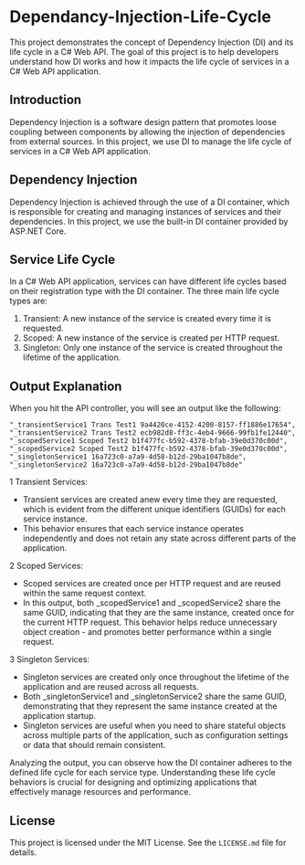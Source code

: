 # Dependancy-Injection-Life-Cycle

This project demonstrates the concept of Dependency Injection (DI) and its life cycle in a C# Web API. The goal of this project is to help developers understand how DI works and how it impacts the life cycle of services in a C# Web API application.

## Introduction

Dependency Injection is a software design pattern that promotes loose coupling between components by allowing the injection of dependencies from external sources. In this project, we use DI to manage the life cycle of services in a C# Web API application.

## Dependency Injection

Dependency Injection is achieved through the use of a DI container, which is responsible for creating and managing instances of services and their dependencies. In this project, we use the built-in DI container provided by ASP.NET Core.

## Service Life Cycle

In a C# Web API application, services can have different life cycles based on their registration type with the DI container. The three main life cycle types are:
1. Transient: A new instance of the service is created every time it is requested.
2. Scoped: A new instance of the service is created per HTTP request.
3. Singleton: Only one instance of the service is created throughout the lifetime of the application.


## Output Explanation

When you hit the API controller, you will see an output like the following:

```
"_transientService1 Trans Test1 9a4420ce-4152-4200-8157-ff1886e17654",
"_transientService2 Trans Test2 ecb982d8-ff3c-4eb4-9666-99fb1fe12440",
"_scopedService1 Scoped Test2 b1f477fc-b592-4378-bfab-39e0d370c00d",
"_scopedService2 Scoped Test2 b1f477fc-b592-4378-bfab-39e0d370c00d",
"_singletonService1 16a723c0-a7a9-4d58-b12d-29ba1047b8de",
"_singletonService2 16a723c0-a7a9-4d58-b12d-29ba1047b8de"
```

1 Transient Services:

- Transient services are created anew every time they are requested, which is evident from the different unique identifiers (GUIDs) for each service instance.
- This behavior ensures that each service instance operates independently and does not retain any state across different parts of the application.

2 Scoped Services:

- Scoped services are created once per HTTP request and are reused within the same request context.
- In this output, both _scopedService1 and _scopedService2 share the same GUID, indicating that they are the same instance, created once for the current HTTP request. This behavior helps reduce unnecessary object creation - and promotes better performance within a single request.

3 Singleton Services:

- Singleton services are created only once throughout the lifetime of the application and are reused across all requests.
- Both _singletonService1 and _singletonService2 share the same GUID, demonstrating that they represent the same instance created at the application startup.
- Singleton services are useful when you need to share stateful objects across multiple parts of the application, such as configuration settings or data that should remain consistent.


Analyzing the output, you can observe how the DI container adheres to the defined life cycle for each service type. Understanding these life cycle behaviors is crucial for designing and optimizing applications that effectively manage resources and performance.

## License

This project is licensed under the MIT License. See the `LICENSE.md` file for details.

